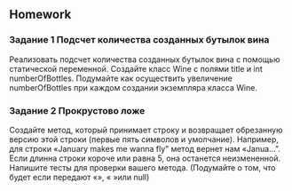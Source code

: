 ##  Homework

### Задание 1 Подсчет количества созданных бутылок вина
Реализовать подсчет количества созданных бутылок вина с помощью статической переменной.
Создайте класс Wine с полями title и int numberOfBottles.
Подумайте как осуществить увеличение numberOfBottles при каждом создании экземпляра класса Wine.

### Задание 2 Прокрустово ложе
Создайте метод, который принимает строку и возвращает обрезанную версию этой строки (первые пять символов и умолчание).
Например, для строки «January makes me wanna fly” метод вернет нам «Janua…”.
Если длинна строки короче или равна 5, она останется неизмененной. 
Напишите тесты для проверки вашего метода.
(Подумайте о том, что будет если передают «», « »или null)